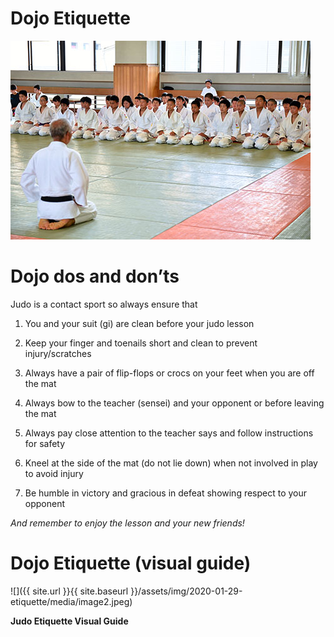 # Dojo Etiquette

![Image result for judo dojo etiquette](assets/img/2020-01-29-etiquette/media/image1.jpeg)

# Dojo dos and don’ts

Judo is a contact sport so always ensure that

1.  You and your suit (gi) are clean before your judo lesson

2.  Keep your finger and toenails short and clean to prevent injury/scratches

3.  Always have a pair of flip-flops or crocs on your feet when you are off the mat

4.  Always bow to the teacher (sensei) and your opponent or before leaving the mat

5.  Always pay close attention to the teacher says and follow instructions for safety

6.  Kneel at the side of the mat (do not lie down) when not involved in play to avoid injury

7.  Be humble in victory and gracious in defeat showing respect to your opponent

*<span class="underline">And remember to enjoy the lesson and your new friends\!</span>*

# Dojo Etiquette (visual guide)

![]({{ site.url }}{{ site.baseurl }}/assets/img/2020-01-29-etiquette/media/image2.jpeg)

**Judo Etiquette Visual Guide**
